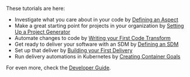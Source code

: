 These tutorials are here:

* Investigate what you care about in your code by [Defining an Aspect](aspects.md)
* Make a great starting point for projects in your organization by [Setting Up a Project Generator](setting-up-generator.md)
* Automate changes to code by [Writing your First Code Transform](first-transform.md)
* Get ready to deliver your software with an SDM by [Defining an SDM](defining-sdm.md)
* Set up that deliver by [Building your First Delivery](first_delivery.md)
* Run delivery automations in Kubernetes by [Creating Container Goals](container-goals.md)

For even more, check the [Developer Guide](index.md).